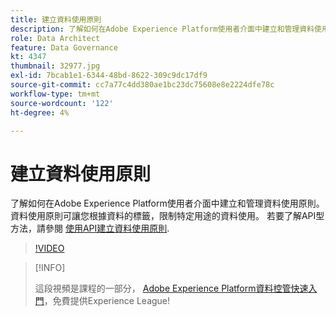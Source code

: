 ```yaml
---
title: 建立資料使用原則
description: 了解如何在Adobe Experience Platform使用者介面中建立和管理資料使用原則。 資料使用原則可讓您根據資料的標籤，限制特定用途的資料使用。
role: Data Architect
feature: Data Governance
kt: 4347
thumbnail: 32977.jpg
exl-id: 7bcab1e1-6344-48bd-8622-309c9dc17df9
source-git-commit: cc7a77c4dd380ae1bc23dc75608e8e2224dfe78c
workflow-type: tm+mt
source-wordcount: '122'
ht-degree: 4%

---
```


# 建立資料使用原則

了解如何在Adobe Experience Platform使用者介面中建立和管理資料使用原則。 資料使用原則可讓您根據資料的標籤，限制特定用途的資料使用。 若要了解API型方法，請參閱 [使用API建立資料使用原則](https://experienceleague.adobe.com/docs/experience-platform/data-governance/policies/create.html).

>[!VIDEO](https://video.tv.adobe.com/v/32977?quality=12&learn=on)

>[!INFO]
>
> 這段視頻是課程的一部分， [Adobe Experience Platform資料控管快速入門](https://experienceleague.adobe.com/?recommended=ExperiencePlatform-D-1-2021.1.dgov.gs)，免費提供Experience League!